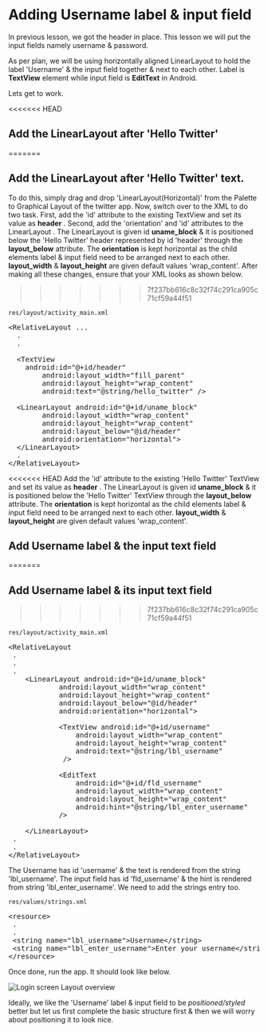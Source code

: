 # Adding Username label & input field

In previous lesson, we got the header in place. This lesson we will put the input fields namely username & password. 

As per plan, we will be using horizontally aligned LinearLayout to hold the label 'Username' & the input field together & next to each other. Label is **TextView** element while input field is **EditText** in Android. 

Lets get to work. 

<<<<<<< HEAD
## Add the LinearLayout after 'Hello Twitter' 

=======
## Add the LinearLayout after 'Hello Twitter' text. 

To do this, simply drag and drop 'LinearLayout(Horizontal)' from the Palette to Graphical Layout of the twitter app.
Now, switch over to the XML to do two task. First, add the 'id' attribute to the existing TextView and set its value as **header** . Second, add the 'orientation' and 'id' attributes to the LinearLayout . The LinearLayout is given id **uname_block** & it is positioned below the 'Hello Twitter' header represented by id 'header' through the **layout_below** attribute. The **orientation** is kept horizontal as the child elements label & input field need to be arranged next to each other. **layout_width** & **layout_height** are given default values 'wrap_content'. After making all these changes, ensure that your XML looks as shown below.
>>>>>>> 7f237bb616c8c32f74c291ca905c71cf59a44f51

`res/layout/activity_main.xml`

<pre>
&lt;RelativeLayout ...
  .
  .

  &lt;TextView <span class="highlight">
	android:id="@+id/header" </span>
        android:layout_width="fill_parent"
        android:layout_height="wrap_content"
        android:text="@string/hello_twitter" /&gt;

  <span class="highlight">&lt;LinearLayout android:id="@+id/uname_block"
        android:layout_width="wrap_content"
        android:layout_height="wrap_content"
        android:layout_below="@id/header"
        android:orientation="horizontal"&gt;  
  &lt;/LinearLayout&gt;</span>
  .
&lt;/RelativeLayout&gt;
</pre>

<<<<<<< HEAD
Add the 'id' attribute to the existing 'Hello Twitter' TextView and set its value as **header** . The LinearLayout is given id **uname_block** & it is positioned below the 'Hello Twitter' TextView through the **layout_below** attribute. The **orientation** is kept horizontal as the child elements label & input field need to be arranged next to each other. **layout_width** & **layout_height** are given default values 'wrap_content'.

## Add Username label & the input text field
=======

## Add Username label & its input text field
>>>>>>> 7f237bb616c8c32f74c291ca905c71cf59a44f51

`res/layout/activity_main.xml`

<pre>
&lt;RelativeLayout
 .
 .
 .
	&lt;LinearLayout android:id="@+id/uname_block"
			android:layout_width="wrap_content"
			android:layout_height="wrap_content"
			android:layout_below="@id/header"
			android:orientation="horizontal"&gt;  

			<span class="highlight">&lt;TextView android:id="@+id/username"
				android:layout_width="wrap_content"
				android:layout_height="wrap_content"
				android:text="@string/lbl_username"
			 /&gt;

			&lt;EditText
				android:id="@+id/fld_username"
				android:layout_width="wrap_content"
				android:layout_height="wrap_content"
				android:hint="@string/lbl_enter_username"
			/&gt;</span>

	&lt;/LinearLayout&gt;
 .
 .
&lt;/RelativeLayout&gt;
</pre>

The Username has id 'username' & the text is rendered from the string 'lbl_username'. The input field has id 'fld_username' & the hint is rendered from string 'lbl_enter_username'. We need to add the strings entry too. 


`res/values/strings.xml`

<pre>
&lt;resource&gt;
 .
 .
 <span class="highlight">&lt;string name="lbl_username"&gt;Username&lt;/string&gt;
 &lt;string name="lbl_enter_username"&gt;Enter your username&lt;/string&gt;</span>
&lt;/resource&gt;
</pre>

Once done, run the app. It should look like below.

![Login screen Layout overview](/assets/twitter-client/twitter-username.png)

Ideally, we like the 'Username' label & input field to be *positioned/styled* better but let us first complete the basic structure first & then we will worry about positioning it to look nice.
